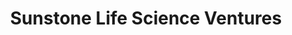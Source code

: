 ---
layout: firm_page
title: "Sunstone Life Science Ventures"
id: "sunstone.eu"
permalink: "/sunstonelifescienceventuressunstone.eu/"
website: "https://sunstone.eu"
offices: "Copenhagen (Denmark)"
investment_stages: "Series A, Series B"
portfolio_companies: "F2G, IO Biotech, Minervax, Oxthera, Step Pharma, Synendos, Acarix, Alligator Bioscience, Arcoma, Ascelia, Cantargia, Egalet, Evolva, Follicum, Galecto, Inc., Nuevolution, Orphazyme, Zealand Pharma, Action Pharma, Euro Diagnostica, Forendo Pharma, Jurag Separation, Precisense, Prexton Therapeutics, Rigontec, Santaris Pharma, Symphogen, Zymenex, Vaximm, Stipe Therapeutics"
portfolio_link: "https://sunstone.eu/portfolio/"
investment_markets: "Life science therapeutics"
founded_year: "2007"
description: "Sunstone Life Science Ventures is an independent European venture capital firm focused on early-stage life science companies developing novel therapeutics for humans. They invest in opportunities targeting unmet medical needs in commercially attractive markets, prioritizing companies with strong management teams and suitable for M&A exits."
linkedin: "https://www.linkedin.com/company/sunstone-life-science-ventures"
twitter: ""
instagram: ""
team_page: "https://sunstone.eu/people/"
investor_type: "Venture Capital"
crunchbase: "https://www.crunchbase.com/organization/sunstone-capital-life-science"
pitchbook: "https://pitchbook.com/profiles/investor/48126-25"

# SEO Optimization
meta_title: "Sunstone Life Science Ventures - VC Firm - projectstartups.com"
meta_description: "Sunstone Life Science Ventures, Sunstone Life Science Ventures is an independent European venture capital firm focused on early-stage life science companies developing novel therapeu..."
meta_keywords: "Sunstone Life Science Ventures, Life science therapeutics, VC firm, venture capital, startup investor, projectstartups.com"
canonical_url: "https://vc.projectstartups.com/sunstonelifescienceventuressunstone.eu/"
---